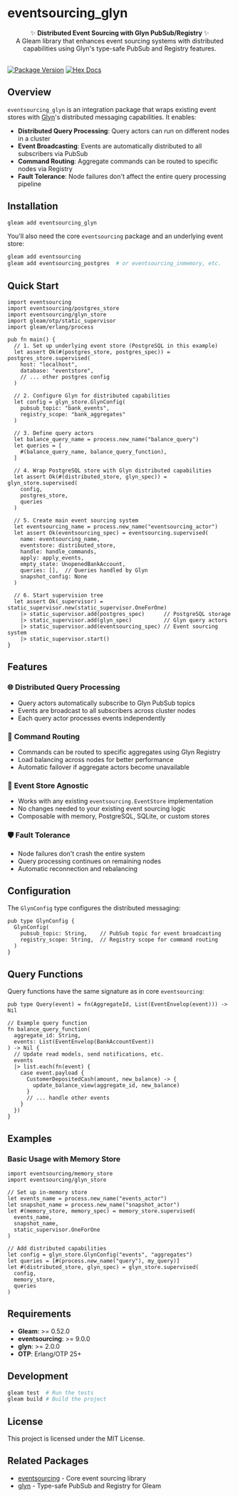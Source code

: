 # eventsourcing_glyn

<div align="center">
  ✨ <strong>Distributed Event Sourcing with Glyn PubSub/Registry</strong> ✨
</div>

<div align="center">
  A Gleam library that enhances event sourcing systems with distributed capabilities using Glyn's type-safe PubSub and Registry features.
</div>

<br />

[![Package Version](https://img.shields.io/hexpm/v/eventsourcing_glyn)](https://hex.pm/packages/eventsourcing_glyn)
[![Hex Docs](https://img.shields.io/badge/hex-docs-ffaff3)](https://hexdocs.pm/eventsourcing_glyn/)

## Overview

`eventsourcing_glyn` is an integration package that wraps existing event stores with [Glyn](https://github.com/mbuhot/glyn)'s distributed messaging capabilities. It enables:

- **Distributed Query Processing**: Query actors can run on different nodes in a cluster
- **Event Broadcasting**: Events are automatically distributed to all subscribers via PubSub
- **Command Routing**: Aggregate commands can be routed to specific nodes via Registry  
- **Fault Tolerance**: Node failures don't affect the entire query processing pipeline

## Installation

```sh
gleam add eventsourcing_glyn
```

You'll also need the core `eventsourcing` package and an underlying event store:

```sh
gleam add eventsourcing
gleam add eventsourcing_postgres  # or eventsourcing_inmemory, etc.
```

## Quick Start

```gleam
import eventsourcing
import eventsourcing/postgres_store
import eventsourcing/glyn_store
import gleam/otp/static_supervisor
import gleam/erlang/process

pub fn main() {
  // 1. Set up underlying event store (PostgreSQL in this example)
  let assert Ok(#(postgres_store, postgres_spec)) = postgres_store.supervised(
    host: "localhost",
    database: "eventstore",
    // ... other postgres config
  )

  // 2. Configure Glyn for distributed capabilities
  let config = glyn_store.GlynConfig(
    pubsub_topic: "bank_events",
    registry_scope: "bank_aggregates"
  )

  // 3. Define query actors
  let balance_query_name = process.new_name("balance_query")
  let queries = [
    #(balance_query_name, balance_query_function),
  ]

  // 4. Wrap PostgreSQL store with Glyn distributed capabilities
  let assert Ok(#(distributed_store, glyn_spec)) = glyn_store.supervised(
    config,
    postgres_store,
    queries
  )

  // 5. Create main event sourcing system
  let eventsourcing_name = process.new_name("eventsourcing_actor")
  let assert Ok(eventsourcing_spec) = eventsourcing.supervised(
    name: eventsourcing_name,
    eventstore: distributed_store,
    handle: handle_commands,
    apply: apply_events,
    empty_state: UnopenedBankAccount,
    queries: [],  // Queries handled by Glyn
    snapshot_config: None
  )

  // 6. Start supervision tree
  let assert Ok(_supervisor) = static_supervisor.new(static_supervisor.OneForOne)
    |> static_supervisor.add(postgres_spec)      // PostgreSQL storage
    |> static_supervisor.add(glyn_spec)          // Glyn query actors
    |> static_supervisor.add(eventsourcing_spec) // Event sourcing system
    |> static_supervisor.start()
}
```

## Features

### 🌐 **Distributed Query Processing**
- Query actors automatically subscribe to Glyn PubSub topics
- Events are broadcast to all subscribers across cluster nodes
- Each query actor processes events independently

### 🎯 **Command Routing** 
- Commands can be routed to specific aggregates using Glyn Registry
- Load balancing across nodes for better performance
- Automatic failover if aggregate actors become unavailable

### 🔧 **Event Store Agnostic**
- Works with any existing `eventsourcing.EventStore` implementation
- No changes needed to your existing event sourcing logic
- Composable with memory, PostgreSQL, SQLite, or custom stores

### 🛡️ **Fault Tolerance**
- Node failures don't crash the entire system
- Query processing continues on remaining nodes
- Automatic reconnection and rebalancing

## Configuration

The `GlynConfig` type configures the distributed messaging:

```gleam
pub type GlynConfig {
  GlynConfig(
    pubsub_topic: String,    // PubSub topic for event broadcasting
    registry_scope: String,  // Registry scope for command routing
  )
}
```

## Query Functions

Query functions have the same signature as in core `eventsourcing`:

```gleam
pub type Query(event) = fn(AggregateId, List(EventEnvelop(event))) -> Nil

// Example query function
fn balance_query_function(
  aggregate_id: String, 
  events: List(EventEnvelop(BankAccountEvent))
) -> Nil {
  // Update read models, send notifications, etc.
  events
  |> list.each(fn(event) {
    case event.payload {
      CustomerDepositedCash(amount, new_balance) -> {
        update_balance_view(aggregate_id, new_balance)
      }
      // ... handle other events
    }
  })
}
```

## Examples

### Basic Usage with Memory Store

```gleam
import eventsourcing/memory_store
import eventsourcing/glyn_store

// Set up in-memory store
let events_name = process.new_name("events_actor")
let snapshot_name = process.new_name("snapshot_actor")
let #(memory_store, memory_spec) = memory_store.supervised(
  events_name,
  snapshot_name,
  static_supervisor.OneForOne
)

// Add distributed capabilities
let config = glyn_store.GlynConfig("events", "aggregates")
let queries = [#(process.new_name("query"), my_query)]
let #(distributed_store, glyn_spec) = glyn_store.supervised(
  config,
  memory_store,
  queries
)
```

## Requirements

- **Gleam**: >= 0.52.0
- **eventsourcing**: >= 9.0.0
- **glyn**: >= 2.0.0
- **OTP**: Erlang/OTP 25+

## Development

```sh
gleam test  # Run the tests
gleam build # Build the project
```

## License

This project is licensed under the MIT License.

## Related Packages

- [eventsourcing](https://hex.pm/packages/eventsourcing) - Core event sourcing library
- [glyn](https://hex.pm/packages/glyn) - Type-safe PubSub and Registry for Gleam
